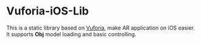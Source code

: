 # Vuforia-iOS-Lib

This is a static library based on [Vuforia](https://developer.vuforia.com/), make AR application on iOS easier. It supports **Obj** model loading and basic controlling.

